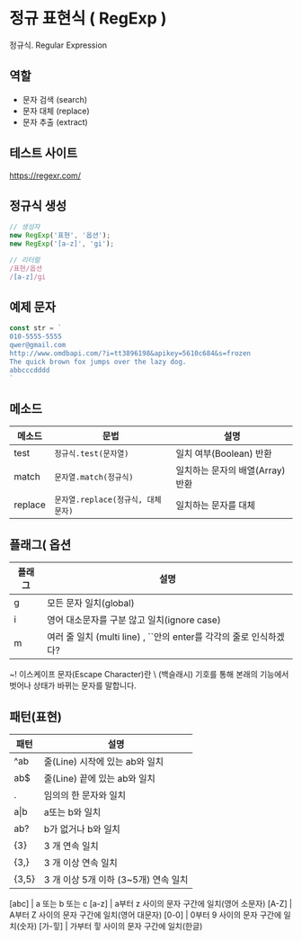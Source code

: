 # 정규 표현식 ( RegExp )
 
 정규식. Regular Expression

 ## 역할

  - 문자 검색 (search)
  - 문자 대체 (replace)
  - 문자 추출 (extract)

  ## 테스트 사이트

https://regexr.com/

  ## 정규식 생성
  ```js
// 생성자
new RegExp('표현', '옵션');
new RegExp('[a-z]', 'gi');

// 리터럴
/표현/옵션
/[a-z]/gi
  ```

  ##  예제 문자 
```js
const str = `
010-5555-5555
qwer@gmail.com
http://www.omdbapi.com/?i=tt3896198&apikey=5610c684&s=frozen
The quick brown fox jumps over the lazy dog.
abbcccdddd
`
```

## 메소드
메소드  |  문법  | 설명
-- | -- | --
test  | `정규식.test(문자열)`  | 일치 여부(Boolean) 반환
match  | `문자열.match(정규식)` | 일치하는 문자의 배열(Array) 반환
replace  | `문자열.replace(정규식, 대체문자)`  | 일치하는 문자를 대체

 ## 플래그( 옵션
 
 플래그  | 설명
 --  | --
 g  | 모든 문자 일치(global)
 i  | 영어 대소문자를 구분 않고 일치(ignore case)
 m  | 여러 줄 일치 (multi line) , ``안의 enter를 각각의 줄로 인식하겠다?

~! 이스케이프 문자(Escape Character)란 \ (백슬래시)
기호를 통해 본래의 기능에서 벗어나 상태가 바뀌는 문자를 말합니다.

## 패턴(표현)

 
 패턴  | 설명
 --  | --
 ^ab  | 줄(Line) 시작에 있는 ab와 일치
 ab$  | 줄(Line) 끝에 있는 ab와 일치
. | 임의의 한 문자와 일치
a&verbar;b | a또는 b와 일치
ab? | b가 없거나 b와 일치 
{3} | 3 개 연속 일치
{3,} | 3 개 이상 연속 일치
{3,5} | 3 개 이상 5개 이하 (3~5개) 연속 일치

[abc] | a 또는 b 또는 c
[a-z] | a부터 z 사이의 문자 구간에 일치(영어 소문자)
[A-Z] | A부터 Z 사이의 문자 구간에 일치(영어 대문자)
[0-0] | 0부터 9 사이의 문자 구간에 일치(숫자)
[가-힣] | 가부터 힣 사이의 문자 구간에 일치(한글)